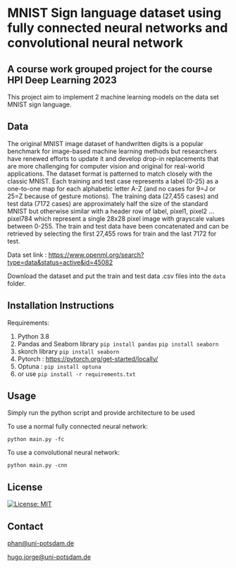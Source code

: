 # MNIST Sign language dataset using fully connected neural networks and convolutional neural network
## A course work grouped project for the course HPI Deep Learning 2023
This project aim to implement 2 machine learning models on the data set MNIST sign language.
## Data
The original MNIST image dataset of handwritten digits is a popular benchmark for image-based machine learning methods but researchers have renewed efforts to update it and develop drop-in replacements that are more challenging for computer vision and original for real-world applications. The dataset format is patterned to match closely with the classic MNIST. Each training and test case represents a label (0-25) as a one-to-one map for each alphabetic letter A-Z (and no cases for 9=J or 25=Z because of gesture motions). The training data (27,455 cases) and test data (7172 cases) are approximately half the size of the standard MNIST but otherwise similar with a header row of label, pixel1, pixel2 ... pixel784 which represent a single 28x28 pixel image with grayscale values between 0-255. The train and test data have been concatenated and can be retrieved by selecting the first 27,455 rows for train and the last 7172 for test.

Data set link : https://www.openml.org/search?type=data&status=active&id=45082

Download the dataset and put the train and test data .csv files into the `data` folder.
## Installation Instructions
Requirements:
1. Python 3.8
1. Pandas and Seaborn library
    `pip install pandas`
    `pip install seaborn`
1. skorch library
    `pip install seaborn`
1. Pytorch : https://pytorch.org/get-started/locally/
2. Optuna : `pip install optuna`
3. or use `pip install -r requirements.txt`
## Usage
Simply run the python script and provide architecture to be used

To use a normal fully connected neural network:

`python main.py -fc`

To use a convolutional neural network:

`python main.py -cnn`

## License
[![License: MIT](https://img.shields.io/badge/License-MIT-yellow.svg)](https://opensource.org/licenses/MIT)

## Contact
phan@uni-potsdam.de

hugo.jorge@uni-potsdam.de 
